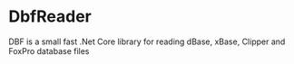 # DbfReader
DBF is a small fast .Net Core library for reading dBase, xBase, Clipper and FoxPro database files
